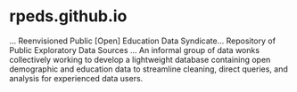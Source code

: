# rpeds.github.io
... Reenvisioned Public [Open] Education Data Syndicate... Repository of Public Exploratory Data Sources ... An informal group of data wonks collectively working to develop a lightweight database containing open demographic and education data to streamline cleaning, direct queries, and analysis for experienced data users.  

